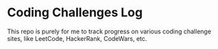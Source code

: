 # Coding Challenges Log 

This repo is purely for me to track progress on various coding challenge sites, like LeetCode, HackerRank, CodeWars, etc.